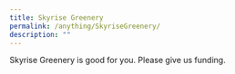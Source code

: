 ```yaml
---
title: Skyrise Greenery
permalink: /anything/SkyriseGreenery/
description: ""
---
```

Skyrise Greenery is good for you. Please give us funding. 